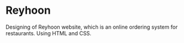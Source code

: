 # Reyhoon
Designing of Reyhoon website, which is an online ordering system for restaurants. Using HTML and CSS.
